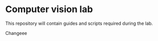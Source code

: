 # Computer vision lab

This repository will contain guides and scripts required during the lab.

Changeee
